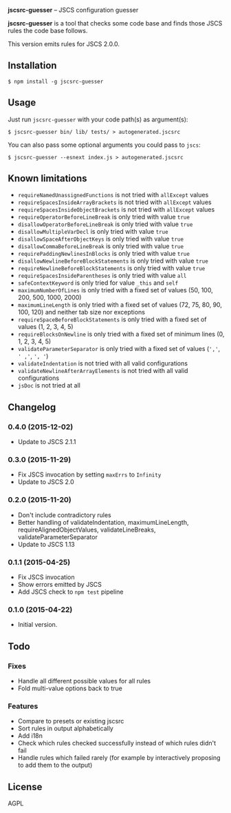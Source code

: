 **jscsrc-guesser** – JSCS configuration guesser

**jscsrc-guesser** is a tool that checks some code base and finds those JSCS
rules the code base follows.

This version emits rules for JSCS 2.0.0.

## Installation

    $ npm install -g jscsrc-guesser

## Usage

Just run `jscsrc-guesser` with your code path(s) as argument(s):

    $ jscsrc-guesser bin/ lib/ tests/ > autogenerated.jscsrc

You can also pass some optional arguments you could pass to `jscs`:

    $ jscsrc-guesser --esnext index.js > autogenerated.jscsrc

## Known limitations

* `requireNamedUnassignedFunctions` is not tried with `allExcept` values
* `requireSpacesInsideArrayBrackets` is not tried with `allExcept` values
* `requireSpacesInsideObjectBrackets` is not tried with `allExcept` values
* `requireOperatorBeforeLineBreak` is only tried with value `true`
* `disallowOperatorBeforeLineBreak` is only tried with value `true`
* `disallowMultipleVarDecl` is only tried with value `true`
* `disallowSpaceAfterObjectKeys` is only tried with value `true`
* `disallowCommaBeforeLineBreak` is only tried with value `true`
* `requirePaddingNewlinesInBlocks` is only tried with value `true`
* `disallowNewlineBeforeBlockStatements` is only tried with value `true`
* `requireNewlineBeforeBlockStatements` is only tried with value `true`
* `requireSpacesInsideParentheses` is only tried with value `all`
* `safeContextKeyword` is only tried for value `_this` and `self`
* `maximumNumberOfLines` is only tried with a fixed set of values (50, 100, 200, 500, 1000, 2000)
* `maximumLineLength` is only tried with a fixed set of values (72, 75, 80, 90, 100, 120)
  and neither tab size nor exceptions
* `requireSpaceBeforeBlockStatements` is only tried with a fixed set of values (1, 2, 3, 4, 5)
* `requireBlocksOnNewline` is only tried with a fixed set of minimum lines (0, 1, 2, 3, 4, 5)
* `validateParameterSeparator` is only tried with a fixed set of values (`','`, `' ,'`, `', '`)
* `validateIndentation` is not tried with all valid configurations
* `validateNewlineAfterArrayElements` is not tried with all valid configurations
* `jsDoc` is not tried at all

## Changelog

### 0.4.0 (2015-12-02)
* Update to JSCS 2.1.1

### 0.3.0 (2015-11-29)

* Fix JSCS invocation by setting `maxErrs` to `Infinity`
* Update to JSCS 2.0

### 0.2.0 (2015-11-20)

* Don't include contradictory rules
* Better handling of validateIndentation, maximumLineLength, requireAlignedObjectValues,
  validateLineBreaks, validateParameterSeparator
* Update to JSCS 1.13

### 0.1.1 (2015-04-25)

* Fix JSCS invocation
* Show errors emitted by JSCS
* Add JSCS check to `npm test` pipeline

### 0.1.0 (2015-04-22)

* Initial version.

## Todo

### Fixes
* Handle all different possible values for all rules
* Fold multi-value options back to true

### Features
* Compare to presets or existing jscsrc
* Sort rules in output alphabetically
* Add i18n
* Check which rules checked successfully instead of which rules didn't fail
* Handle rules which failed rarely (for example by interactively proposing to
add them to the output)

## License

AGPL
